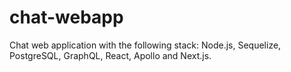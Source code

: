 # chat-webapp
Chat web application with the following stack: Node.js, Sequelize, PostgreSQL, GraphQL, React, Apollo and Next.js.
